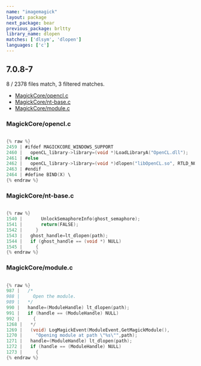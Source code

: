 ```yaml
---
name: "imagemagick"
layout: package
next_package: bear
previous_package: brltty
library_name: dlopen
matches: ['dlsym', 'dlopen']
languages: ['c']
---
```

## 7.0.8-7
8 / 2378 files match, 3 filtered matches.

 - [MagickCore/opencl.c](#magickcoreopenclc)
 - [MagickCore/nt-base.c](#magickcorent-basec)
 - [MagickCore/module.c](#magickcoremodulec)

### MagickCore/opencl.c

```c

{% raw %}
2459 | #ifdef MAGICKCORE_WINDOWS_SUPPORT
2460 |   openCL_library->library=(void *)LoadLibraryA("OpenCL.dll");
2461 | #else
2462 |   openCL_library->library=(void *)dlopen("libOpenCL.so", RTLD_NOW);
2463 | #endif
2464 | #define BIND(X) \
{% endraw %}

```
### MagickCore/nt-base.c

```c

{% raw %}
1540 |       UnlockSemaphoreInfo(ghost_semaphore);
1541 |       return(FALSE);
1542 |     }
1543 |   ghost_handle=lt_dlopen(path);
1544 |   if (ghost_handle == (void *) NULL)
1545 |     {
{% endraw %}

```
### MagickCore/module.c

```c

{% raw %}
987 |   /*
988 |     Open the module.
989 |   */
990 |   handle=(ModuleHandle) lt_dlopen(path);
991 |   if (handle == (ModuleHandle) NULL)
992 |     {
1268 |   */
1269 |   (void) LogMagickEvent(ModuleEvent,GetMagickModule(),
1270 |     "Opening module at path \"%s\"",path);
1271 |   handle=(ModuleHandle) lt_dlopen(path);
1272 |   if (handle == (ModuleHandle) NULL)
1273 |     {
{% endraw %}

```